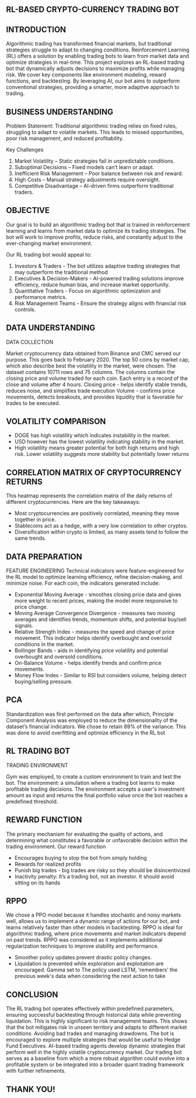 ## RL-BASED CRYPTO-CURRENCY TRADING BOT

## INTRODUCTION

Algorithmic trading has transformed financial markets, but traditional strategies struggle to adapt to changing conditions. 
Reinforcement Learning (RL) offers a solution by enabling trading bots to learn from market data and optimize strategies in real-time.
This project explores an RL-based trading bot that dynamically adjusts decisions to maximize profits while managing risk. We cover key components like environment modeling, reward functions, and backtesting. By leveraging AI, our bot aims to outperform conventional strategies, providing a smarter, more adaptive approach to trading.

## BUSINESS UNDERSTANDING

Problem Statement:
Traditional algorithmic trading relies on fixed rules, struggling to adapt to volatile markets. This leads to missed opportunities, poor risk management, and reduced profitability.

Key Challenges
1. Market Volatility – Static strategies fail in unpredictable conditions.
2. Suboptimal Decisions – Fixed models can’t learn or adapt.
3. Inefficient Risk Management – Poor balance between risk and reward.
4. High Costs – Manual strategy adjustments require oversight.
5. Competitive Disadvantage – AI-driven firms outperform traditional traders.

## OBJECTIVE

Our goal is to build an algorithmic trading bot that is trained in reinforcement learning and learns from market data to optimize its trading strategies. The bot will work to improve profits, reduce risks, and constantly adjust to the ever-changing market environment.

Our RL trading bot would appeal to:
1. Investors & Traders - The bot utilizes adaptive trading strategies that may outperform the traditional method
2. Executives & Decision-Makers - AI-powered trading solutions improve efficiency, reduce human bias, and increase market opportunity.
3. Quantitative Traders - Focus on algorithmic optimization and performance metrics.
4. Risk Management Teams - Ensure the strategy aligns with financial risk controls.

## DATA UNDERSTANDING
DATA COLLECTION

Market cryptocurrency data obtained from Binance and CMC served our purpose. This goes back to February 2020. The top 50 coins by market cap, which also describe best the volatility in the market, were chosen.
The dataset contains 10711 rows and 75 columns.
The columns contain the closing price and volume traded for each coin.
Each entry is a record of the close and volume after 4 hours.
Closing price - helps identify stable trends, reduces noise, and simplifies trade execution
Volume - confirms price movements, detects breakouts, and provides liquidity that is favorable for trades to be executed.

## VOLATILITY COMPARISON

* DOGE has high volatility which indicates instability in the market.
* USD however has the lowest volatility indicating stability in the market.
* High volatility means greater potential for both high returns and high risk. Lower volatility suggests more stability but potentially lower returns

## CORRELATION MATRIX OF CRYPTOCURRENCY RETURNS
This heatmap represents the correlation matrix of the daily returns of different cryptocurrencies. Here are the key takeaways:
* Most cryptocurrencies are positively correlated, meaning they move together in price.
* Stablecoins act as a hedge, with a very low correlation to other cryptos.
* Diversification within crypto is limited, as many assets tend to follow the same trends.

## DATA PREPARATION
FEATURE ENGINEERING
Technical indicators were feature-engineered for the RL model to optimize learning efficiency, refine decision-making, and minimize noise.
For each coin, the indicators generated include:
* Exponential Moving Average - smoothes closing price data and gives more weight to recent prices, making the model more responsive to price change.
* Moving Average Convergence Divergence - measures two moving averages and identifies trends, momentum shifts, and potential buy/sell signals.
* Relative Strength Index - measures the speed and change of price movement. This indicator helps identify overbought and oversold conditions in the market.
* Bollinger Bands - aids in identifying price volatility and potential overbought and oversold conditions.
* On-Balance Volume - helps identify trends and confirm price movements.
* Money Flow Index - Similar to RSI but considers volume, helping detect buying/selling pressure.

## PCA
Standardization was first performed on the data after which, Principle Component Analysis was employed to reduce the dimensionality of the dataset’s financial indicators. We chose to retain 89% of the variance.
This was done to avoid overfitting and optimize efficiency in the RL bot

## RL TRADING BOT
TRADING ENVIRONMENT

Gym was employed, to create a custom environment to train and test the bot.
The environment: a simulation where a trading bot learns to make profitable trading decisions.
The environment accepts a user's investment amount as input and returns the final portfolio value once the bot reaches a predefined threshold.

## REWARD FUNCTION
The primary mechanism for evaluating the quality of actions, and determining what constitutes a favorable or unfavorable decision within the trading environment.
Our reward function
* Encourages buying to stop the bot from simply holding
* Rewards for realized profits
* Punish big trades - big trades are risky so they should be disincentivized
* Inactivity penalty: It’s a trading bot, not an investor. It should avoid sitting on its hands

## RPPO
We chose a PPO model because it handles stochastic and noisy markets well, allows us to implement a dynamic range of actions for our bot, and learns relatively faster than other models in backtesting.
RPPO is ideal for algorithmic trading, where price movements and market indicators depend on past trends. RPPO was considered as it implements additional regularization techniques to improve stability and performance.
* Smoother policy updates prevent drastic policy changes.
* Liquidation is prevented while exploration and exploitation are encouraged. Gamma set to
The policy used LSTM, ‘remembers’ the previous week's data when considering the next action to take

## CONCLUSION
The RL trading bot operates effectively within predefined parameters, ensuring successful backtesting through historical data while preventing liquidation.
This is highly significant to risk management teams. This shows that the bot mitigates risk in unseen territory and adapts to different market conditions. Avoiding bad trades and managing drawdowns.
The bot is encouraged to explore multiple strategies that would be useful to Hedge Fund Executives. AI-based trading agents develop dynamic strategies that perform well in the highly volatile cryptocurrency market.
Our trading bot serves as a baseline from which a more robust algorithm could evolve into a profitable system or be integrated into a broader quant trading framework with further refinements.

## THANK YOU!
